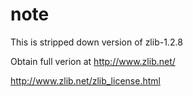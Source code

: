 note
====

This is stripped down version of zlib-1.2.8

Obtain full verion at http://www.zlib.net/

http://www.zlib.net/zlib_license.html


